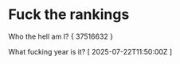 # Fuck the rankings

Who the hell am I?
{ 37516632 }

What fucking year is it?
[ 2025-07-22T11:50:00Z ]
